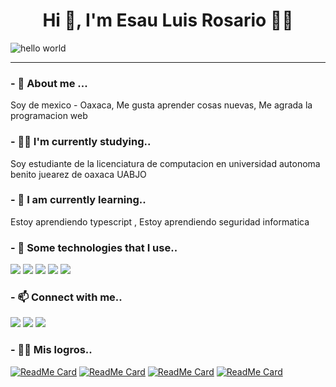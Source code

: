 <h1 align="center">Hi 👋,  I'm Esau Luis Rosario 👨‍💻 </h1>

![hello world](https://github.com/hayat-tamboli/hayat-tamboli/raw/master/hello-world.png)

</h2>

<hr/>
<a hre>
<h3 > - 🔭 About me ... </h3>
<p> Soy de mexico - Oaxaca,
    Me gusta aprender cosas nuevas,
    Me agrada la programacion web
</p> 

<h3>- 👨‍💻 I'm currently studying..</h3>
<p> Soy estudiante de la licenciatura de computacion en  universidad autonoma benito juearez de oaxaca UABJO </p> 

<h3> - 📕 I am currently learning..</h3>
<p> Estoy aprendiendo typescript ,
  Estoy aprendiendo seguridad informatica 
</p> 


<h3 > - 💬 Some technologies that I use..</h3>
<div display="flex">
  <img src="https://img.shields.io/badge/html5%20-%23E34F26.svg?&style=for-the-badge&logo=html5&logoColor=white">
  <img src="https://img.shields.io/badge/css3%20-%231572B6.svg?&style=for-the-badge&logo=css3&logoColor=white">
  <img src="https://img.shields.io/badge/javascript-%23F7DF1E.svg?&style=for-the-badge&logo=javascript&logoColor=black&labelColor=black">
  <img src="https://img.shields.io/badge/git%20-%23F05033.svg?&style=for-the-badge&logo=git&logoColor=white"/>
  <img src="https://img.shields.io/badge/github%20-%23121011.svg?&style=for-the-badge&logo=github&logoColor=white"/>
</div>

<h3> - 📫 Connect with me..</h3>

[<img src="https://img.shields.io/badge/twitter-%231DA1F2.svg?&style=for-the-badge&logo=twitter&logoColor=white">](https://twitter.com/itsVivEKagent)
[<img src="https://img.shields.io/badge/instagram-%23E4405F.svg?&style=for-the-badge&logo=instagram&logoColor=white">](https://www.instagram.com/vivek.agent47/)
[<img src="https://img.shields.io/badge/facebook-%231877F2.svg?&style=for-the-badge&logo=facebook&logoColor=white">](https://www.facebook.com/vivek.chauhan.942145)


<h3>- 👨‍💻 Mis logros..</h3>

[![ReadMe Card](https://github-readme-stats.vercel.app/api/pin/?username=itsbeenalongday&repo=Problem-Solving&theme=radical)](https://github.com/Esauluisr/MiPortafolio)
[![ReadMe Card](https://github-readme-stats.vercel.app/api/pin/?username=itsbeenalongday&repo=Web&theme=cobalt)](https://github.com/Itsbeenalongday/Web)
[![ReadMe Card](https://github-readme-stats.vercel.app/api/pin/?username=itsbeenalongday&repo=Machine-Learning&theme=great-gatsby)](https://github.com/Itsbeenalongday/Machine-Learning)
[![ReadMe Card](https://github-readme-stats.vercel.app/api/pin/?username=itsbeenalongday&repo=System&theme=blue-green)](https://github.com/Itsbeenalongday/System)


